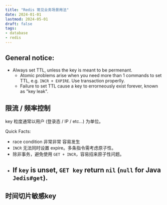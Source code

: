```yaml
---
title: "Redis 常见业务场景用法"
date: 2024-01-01
lastmod: 2024-05-01
draft: false
tags:
- database
- redis
---
```


## General notice:

- Always set TTL, unless the key is meant to be permenant.
    - Atomic problems arise when you need more than 1 commands to set TTL, e.g. `INCR + EXPIRE`. Use transaction properlly.
    - Failure to set TTL cause a key to errorneously exist forever, known as "key leak".


## 限流 / 频率控制

key 粒度通常以用户 (登录态 / IP / etc...) 为单位。

Quick Facts:
- race condition 非常非常 容易发生
- `INCR` 无法同时设置 expire。多条指令需考虑原子性。
- 除非事务，避免使用 `GET + INCR`，容易招来原子性问题。
- If `key` is unset, `GET key` return `nil` (`null` for Java `Jedis#get`).
    - 

## 时间切片敏感key

